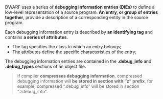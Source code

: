 DWARF uses a series of **debugging information entries (DIEs)** to define a low-level representation of a source program. **An entry, or group of entries together**, provide a description of a corresponding entity in the source program. 

Each debugging information entry is described by **an identifying tag** and contains **a series of attributes**. 

- The tag specifies the class to which an entry belongs;
- The attributes define the specific characteristics of the entry;

The debugging information entries are contained in the **.debug_info** and **.debug_types** sections of an object file.

> If compiler **compresses debugging information**, compressed debugging information will **be stored in section with “z” prefix**, for example, compressed “.debug_info” will be stored in section “.zdebug_info”.

